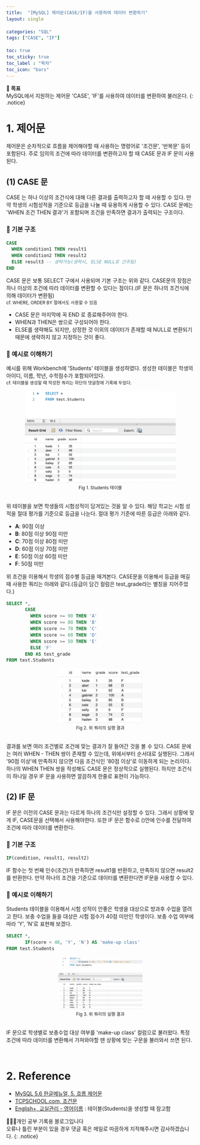 ```yaml
---
title:  "[MySQL] 제어문(CASE/IF)을 사용하여 데이터 변환하기"
layout: single

categories: "SQL"
tags: ["CASE", "IF"]

toc: true
toc_sticky: true
toc_label : "목차"
toc_icon: "bars"
---
```


**🎯 목표**
<br>MySQL에서 지원하는 제어문 'CASE', 'IF'를 사용하여 데이터를 변환하여 불러온다.
{: .notice}

# 1. 제어문
제어문은 순차적으로 흐름을 제어해야할 때 사용하는 명령어로 '조건문', '반복문' 등이 포함된다. 주로 임의의 조건에 따라 데이터를 변환하고자 할 때 CASE 문과 IF 문이 사용된다.

## (1) CASE 문
CASE 는 하나 이상의 조건식에 대해 다른 결과를 출력하고자 할 때 사용할 수 있다. 만약 학생의 시험성적을 기준으로 등급을 나눌 때 유용하게 사용할 수 있다. CASE 문에는 'WHEN 조건 THEN 결과'가 포함되며 조건을 만족하면 결과가 출력되는 구조이다.

### 📍 기본 구조
```sql
CASE
  WHEN condition1 THEN result1
  WHEN condition2 THEN result2
  ELSE result3 -- 생략가능(생략시, ELSE NULL로 간주됨)
END
```

CASE 문은 보통 SELECT 구에서 사용되며 기본 구조는 위와 같다. CASE문의 장점은 하나 이상의 조건에 따라 데이터를 변환할 수 있다는 점이다.(IF 문은 하나의 조건식에 의해 데이터가 변환됨)<br>
<small>cf. WHERE, ORDER BY 절에서도 사용할 수 있음</small>

- CASE 문은 마지막에 꼭 END 로 종료해주어야 한다. 
- WHEN과 THEN은 쌍으로 구성되어야 한다.
- ELSE를 생략해도 되지만, 상정한 것 이외의 데이터가 존재할 때 NULL로 변환되기 때문에 생략하지 않고 지정하는 것이 좋다.

### 📍 예시로 이해하기
예시를 위해 Workbench에 'Students' 테이블을 생성하였다. 생성한 테이블은 학생의 아이디, 이름, 학년, 수학점수가 포함되어있다.<br>
<small>cf. 테이블을 생성할 때 작성한 쿼리는 하단의 댓글창에 기록해 두었다.</small>

<div style="text-align : center;">
<img src="/assets/images/sql/post/sql_6_1.png" width="80%">
</div>
<center><small>Fig 1. Students 테이블</small></center>

<br>

위 테이블을 보면 학생들의 시험성적이 담겨있는 것을 알 수 있다. 해당 학교는 시험 성적을 절대 평가를 기준으로 등급을 나눈다. 절대 평가 기준에 따른 등급은 아래와 같다.

- **A**: 90점 이상
- **B**: 80점 이상 90점 미만
- **C**: 70점 이상 80점 미만
- **D**: 60점 이상 70점 미만
- **E**: 50점 이상 60점 미만
- **F**: 50점 미만

위 조건을 이용해서 학생의 점수별 등급을 매겨본다. CASE문을 이용해서 등급을 매길 때 사용한 쿼리는 아래와 같다.(등급이 담긴 컬럼은 test_grade라는 별칭을 지어주었다.)

```sql
SELECT *,
       CASE
         WHEN score >= 90 THEN 'A'
         WHEN score >= 80 THEN 'B'
         WHEN score >= 70 THEN 'C'
         WHEN score >= 60 THEN 'D'
         WHEN score >= 50 THEN 'E' 
         ELSE 'F'
       END AS test_grade
FROM test.Students
```

<div style="text-align : center;">
<img src="/assets/images/sql/post/sql_6_2.png" width="45%">
</div>
<center><small>Fig 2. 위 쿼리의 실행 결과</small></center>

<br>

결과를 보면 여러 조건별로 조건에 맞는 결과가 잘 들어간 것을 볼 수 있다. CASE 문에는 여러 WHEN - THEN 쌍이 존재할 수 있는데, 위에서부터 순서대로 실행된다. 그래서 '90점 이상'에 만족하지 않으면 다음 조건식인 '80점 이상'로 이동하게 되는 논리이다. 하나의 WHEN THEN 쌍을 작성해도 CASE 문은 정상적으로 실행된다. 하지만 조건식이 하나일 경우 IF 문을 사용하면 깔끔하게 한줄로 표현이 가능하다.

## (2) IF 문
IF 문은 이전의 CASE 문과는 다르게 하나의 조건식만 설정할 수 있다. 그래서 상황에 맞게 IF, CASE문을 선택해서 사용해야한다. 또한 IF 문은 함수로 ()안에 인수를 전달하여 조건에 따라 데이터를 변환한다.

### 📍 기본 구조
```sql
IF(condition, result1, result2)
```

IF 함수는 첫 번째 인수(조건)가 만족하면 result1를 반환하고, 만족하지 않으면 result2를 반환한다. 만약 하나의 조건을 기준으로 데이터를 변환한다면 IF문을 사용할 수 있다.

### 📍 예시로 이해하기
Students 테이블을 이용해서 시험 성적이 안좋은 학생을 대상으로 방과후 수업을 열려고 한다. 보충 수업을 들을 대상은 시험 점수가 40점 미만인 학생이다. 보충 수업 여부에 따라 'Y', 'N'로 표현해 보겠다.

```sql
SELECT *,
       IF(score < 40, 'Y', 'N') AS 'make-up class'
FROM test.Students
```

<div style="text-align : center;">
<img src="/assets/images/sql/post/sql_6_3.png" width="45%">
</div>
<center><small>Fig 3. 위 쿼리의 실행 결과</small></center>

<br>

IF 문으로 학생별로 보충수업 대상 여부를 'make-up class' 컬럼으로 불러왔다. 특정 조건에 따라 데이터를 변환해서 가져와야할 땐 상황에 맞는 구문을 불러와서 쓰면 된다.

<br>

# 2. Reference
- [MySQL 5.6 한글메뉴얼, 5. 흐름 제어문](http://www.innodbcluster.com/?depth=130605)
- [TCPSCHOOL.com, 조건문](http://www.tcpschool.com/php/php_control_condition)
- [English+, 교실관리 - 영어이름](https://www.englishplus.co.kr/data/engname.asp) : 테이블(Students)을 생성할 때 참고함

👩🏻‍💻개인 공부 기록용 블로그입니다
<br>오류나 틀린 부분이 있을 경우 댓글 혹은 메일로 따끔하게 지적해주시면 감사하겠습니다.
{: .notice}